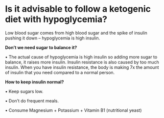 # Is it advisable to follow a ketogenic diet with hypoglycemia?

Low blood sugar comes from high blood sugar and the spike of insulin pushing it down – hypoglycemia is high insulin.

**Don’t we need sugar to balance it?**

• The actual cause of hypoglycemia is high insulin so adding more sugar to balance, it raises more insulin. Insulin resistance is also caused by too much insulin. When you have insulin resistance, the body is making 7x the amount of insulin that you need compared to a normal person.

**How to keep insulin normal?**

• Keep sugars low.

• Don’t do frequent meals.

• Consume Magnesium + Potassium + Vitamin B1 (nutritional yeast)